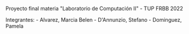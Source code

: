 Proyecto final materia "Laboratorio de Computación II" - TUP FRBB 2022

Integrantes:
    - Alvarez, Marcia Belen
    - D'Annunzio, Stefano
    - Dominguez, Pamela